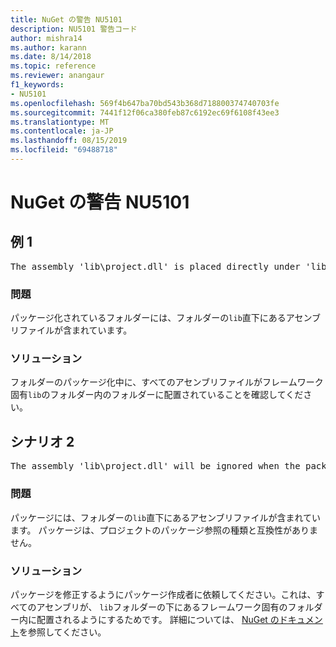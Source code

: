 ```yaml
---
title: NuGet の警告 NU5101
description: NU5101 警告コード
author: mishra14
ms.author: karann
ms.date: 8/14/2018
ms.topic: reference
ms.reviewer: anangaur
f1_keywords:
- NU5101
ms.openlocfilehash: 569f4b647ba70bd543b368d718800374740703fe
ms.sourcegitcommit: 7441f12f06ca380feb87c6192ec69f6108f43ee3
ms.translationtype: MT
ms.contentlocale: ja-JP
ms.lasthandoff: 08/15/2019
ms.locfileid: "69488718"
---
```

# <a name="nuget-warning-nu5101"></a>NuGet の警告 NU5101

## <a name="scenario-1"></a>例 1
<pre>The assembly 'lib\project.dll' is placed directly under 'lib' folder. It is recommended that assemblies be placed inside a framework-specific folder. Move it into a framework-specific folder.</pre>

### <a name="issue"></a>問題

パッケージ化されているフォルダーには、フォルダーの`lib`直下にあるアセンブリファイルが含まれています。


### <a name="solution"></a>ソリューション

フォルダーのパッケージ化中に、すべてのアセンブリファイルがフレームワーク固有`lib`のフォルダー内のフォルダーに配置されていることを確認してください。


## <a name="scenario-2"></a>シナリオ 2
<pre>The assembly 'lib\project.dll' will be ignored when the package is installed after the migration.</pre>

### <a name="issue"></a>問題

パッケージには、フォルダーの`lib`直下にあるアセンブリファイルが含まれています。 パッケージは、プロジェクトのパッケージ参照の種類と互換性がありません。


### <a name="solution"></a>ソリューション

パッケージを修正するようにパッケージ作成者に依頼してください。これは、すべてのアセンブリが、 `lib`フォルダーの下にあるフレームワーク固有のフォルダー内に配置されるようにするためです。 詳細については、 [NuGet のドキュメント](https://docs.microsoft.com/en-us/nuget/consume-packages/migrate-packages-config-to-package-reference)を参照してください。


